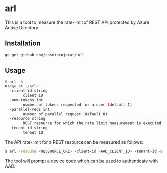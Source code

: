 # arl

This is a tool to measure the rate-limit of REST API protected by Azure Active Directory

## Installation

```bash
go get github.com/cosmincojocar/arl
```

## Usage 

```bash
$ arl -h
Usage of ./arl:
  -client-id string
        client ID
  -num-tokens int
        number of tokens requested for a user (default 1)
  -parallel-reqs int
        number of parallel request (default 8)
  -resource string
        REST resource for which the rate limit measurement is executed
  -tenant-id string
        tenant ID
```

The API rate-limit for a REST resource can be measured as follows:

```bash
$ arl -resouce <RESSOURCE_URL> -client-id <AAD_CLIENT_ID> -tenant-id <AAD_TENANT_ID>
```

The tool will prompt a device code which can be used to authenticate with AAD.
